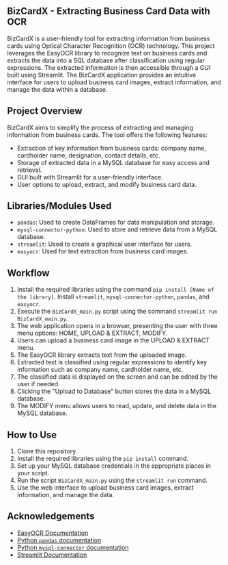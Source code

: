 ## BizCardX - Extracting Business Card Data with OCR

BizCardX is a user-friendly tool for extracting information from business cards using Optical Character Recognition (OCR) technology. This project leverages the EasyOCR library to recognize text on business cards and extracts the data into a SQL database after classification using regular expressions. The extracted information is then accessible through a GUI built using Streamlit. The BizCardX application provides an intuitive interface for users to upload business card images, extract information, and manage the data within a database.

## Project Overview

BizCardX aims to simplify the process of extracting and managing information from business cards. The tool offers the following features:

- Extraction of key information from business cards: company name, cardholder name, designation, contact details, etc.
- Storage of extracted data in a MySQL database for easy access and retrieval.
- GUI built with Streamlit for a user-friendly interface.
- User options to upload, extract, and modify business card data.

## Libraries/Modules Used

- `pandas`: Used to create DataFrames for data manipulation and storage.
- `mysql-connector-python`: Used to store and retrieve data from a MySQL database.
- `streamlit`: Used to create a graphical user interface for users.
- `easyocr`: Used for text extraction from business card images.

## Workflow

1. Install the required libraries using the command `pip install [Name of the library]`. Install `streamlit`, `mysql-connector-python`, `pandas`, and `easyocr`.
2. Execute the `BizCardX_main.py` script using the command `streamlit run BizCardX_main.py`.
3. The web application opens in a browser, presenting the user with three menu options: HOME, UPLOAD & EXTRACT, MODIFY.
4. Users can upload a business card image in the UPLOAD & EXTRACT menu.
5. The EasyOCR library extracts text from the uploaded image.
6. Extracted text is classified using regular expressions to identify key information such as company name, cardholder name, etc.
7. The classified data is displayed on the screen and can be edited by the user if needed.
8. Clicking the "Upload to Database" button stores the data in a MySQL database.
9. The MODIFY menu allows users to read, update, and delete data in the MySQL database.

## How to Use

1. Clone this repository.
2. Install the required libraries using the `pip install` command.
3. Set up your MySQL database credentials in the appropriate places in your script.
4. Run the script `BizCardX_main.py` using the `streamlit run` command.
5. Use the web interface to upload business card images, extract information, and manage the data.


## Acknowledgements

- [EasyOCR Documentation](https://github.com/JaidedAI/EasyOCR)
- [Python `pandas` documentation](https://pandas.pydata.org/docs/)
- [Python `mysql-connector` documentation](https://dev.mysql.com/doc/connector-python/en/)
- [Streamlit Documentation](https://docs.streamlit.io/)
